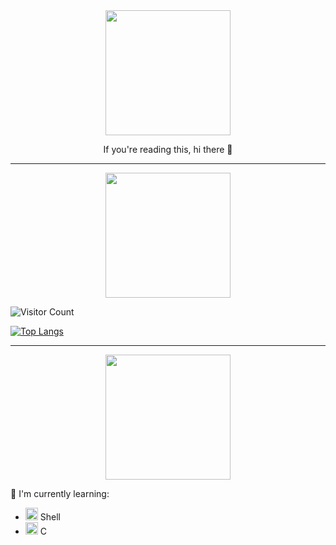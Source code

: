 <div id="header" align="center">
  <img src="https://uploads-ssl.webflow.com/603c87adb15be3cb0b3ed9b5/61bf0b5c372eeeb5d44b6b5f_6.png" width="200"/>
</div> 
<p align="center">
  If you're reading this, hi there 👋
</p>

---

<div id="header" align="center">
  <img src="https://uploads-ssl.webflow.com/603c87adb15be3cb0b3ed9b5/61bf09f5be7634261e9b0358_5.png" width="200"/>
</div> 

![Visitor Count](https://profile-counter.glitch.me/chelseyqc/count.svg)

[![Top Langs](https://github-readme-stats.vercel.app/api/top-langs/?username=chelseyqc)](https://github.com/anuraghazra/github-readme-stats)

---
<div id="header" align="center">
  <img src="https://uploads-ssl.webflow.com/603c87adb15be3cb0b3ed9b5/61bf097bc69c24692f6457b4_3-p-500.png" width="200"/>
</div> 

<p>
  🌱 I'm currently learning:
  
  - <img src="https://cdn.icon-icons.com/icons2/2367/PNG/512/terminal_shell_icon_143501.png" width="20"/> Shell
  - <img src="https://cdn.icon-icons.com/icons2/2415/PNG/512/c_original_logo_icon_146611.png" width="20"/> C
</p>

<!--
**chelseyqc/chelseyqc** is a ✨ _special_ ✨ repository because its `README.md` (this file) appears on your GitHub profile.

Here are some ideas to get you started:

- 🔭 I’m currently working on ...
- 🌱 I’m currently learning ...
- 👯 I’m looking to collaborate on ...
- 🤔 I’m looking for help with ...
- 💬 Ask me about ...
- 📫 How to reach me: ...
- 😄 Pronouns: ...
- ⚡ Fun fact: ...
-->

